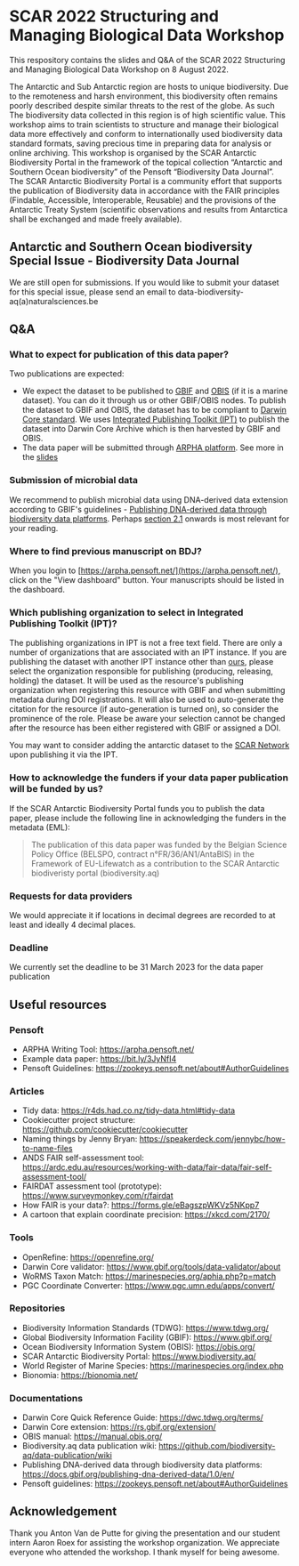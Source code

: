 # SCAR 2022 Structuring and Managing Biological Data Workshop

This respository contains the slides and Q&A of the SCAR 2022 Structuring and Managing Biological Data Workshop on 8 August 2022. 

The Antarctic and Sub Antarctic region are hosts to unique biodiversity. Due to the remoteness and harsh environment, this biodiversity often remains poorly described despite similar threats to the rest of the globe. As such The biodiversity data collected in this region is of high scientific value.
This workshop aims to train scientists to structure and manage their biological data more effectively and conform to internationally used biodiversity data standard formats, saving precious time in preparing data for analysis or online archiving.
This workshop is organised by the SCAR Antarctic Biodiversity Portal in the framework of the topical collection “Antarctic and Southern Ocean biodiversity” of the Pensoft “Biodiversity Data Journal”.
The SCAR Antarctic Biodiversity Portal is a community effort that supports the publication of Biodiversity data in accordance with the FAIR principles (Findable, Accessible, Interoperable, Reusable) and the provisions of the Antarctic Treaty System (scientific observations and results from Antarctica shall be exchanged and made freely available).

## Antarctic and Southern Ocean biodiversity Special Issue - Biodiversity Data Journal

We are still open for submissions. If you would like to submit your dataset for this special issue, please send an email to data-biodiversity-aq(a)naturalsciences.be

## Q&A

### What to expect for publication of this data paper?

Two publications are expected:

- We expect the dataset to be published to [GBIF](https://www.gbif.org/) and [OBIS](https://obis.org/) (if it is a marine dataset). You can do it through us or other GBIF/OBIS nodes. To publish the dataset to GBIF and OBIS, the dataset has to be compliant to [Darwin Core standard](https://dwc.tdwg.org/terms/). We uses [Integrated Publishing Toolkit (IPT)](https://ipt.biodiversity.aq/) to publish the dataset into Darwin Core Archive which is then harvested by GBIF and OBIS.
- The data paper will be submitted through [ARPHA platform](https://arpha.pensoft.net/). See more in the [slides](https://raw.githubusercontent.com/biodiversity-aq/SCAR2022_structuring-and-managing-biological-data-workshop/main/slides/2022-08-08_SCAR-data-workshop.pdf)

### Submission of microbial data

We recommend to publish microbial data using DNA-derived data extension according to GBIF's guidelines - [Publishing DNA-derived data through biodiversity data platforms](https://docs.gbif.org/publishing-dna-derived-data/1.0/en/). Perhaps [section 2.1](https://docs.gbif.org/publishing-dna-derived-data/1.0/en/#categorization-of-your-data) onwards is most relevant for your reading.

### Where to find previous manuscript on BDJ?

When you login to [https://arpha.pensoft.net/](https://arpha.pensoft.net/), click on the "View dashboard" button. Your manuscripts should be listed in the dashboard.

### Which publishing organization to select in Integrated Publishing Toolkit (IPT)? 

The publishing organizations in IPT is not a free text field. There are only a number of organizations that are associated with an IPT instance. If you are publishing the dataset with another IPT instance other than [ours](https://ipt.biodiversity.aq), please select the organization responsible for publishing (producing, releasing, holding) the dataset. It will be used as the resource's publishing organization when registering this resource with GBIF and when submitting metadata during DOI registrations. It will also be used to auto-generate the citation for the resource (if auto-generation is turned on), so consider the prominence of the role. Please be aware your selection cannot be changed after the resource has been either registered with GBIF or assigned a DOI. 

You may want to consider adding the antarctic dataset to the [SCAR Network](https://www.gbif.org/network/8534dd20-c368-4a1f-bdaf-e6b390710f89) upon publishing it via the IPT. 

### How to acknowledge the funders if your data paper publication will be funded by us?

If the SCAR Antarctic Biodiversity Portal funds you to publish the data paper, please include the following line in acknowledging the funders in the metadata (EML):

> The publication of this data paper was funded by the Belgian Science Policy Office (BELSPO, contract n°FR/36/AN1/AntaBIS) in the Framework of EU-Lifewatch as a contribution to the SCAR Antarctic biodiveristy portal (biodiversity.aq)

### Requests for data providers

We would appreciate it if locations in decimal degrees are recorded to at least and ideally 4 decimal places.

### Deadline

We currently set the deadline to be 31 March 2023 for the data paper publication 



## Useful resources

### Pensoft

- ARPHA Writing Tool: https://arpha.pensoft.net/
- Example data paper: https://bit.ly/3JyNfI4
- Pensoft Guidelines: https://zookeys.pensoft.net/about#AuthorGuidelines

### Articles 

- Tidy data: https://r4ds.had.co.nz/tidy-data.html#tidy-data
- Cookiecutter project structure: https://github.com/cookiecutter/cookiecutter
- Naming things by Jenny Bryan: https://speakerdeck.com/jennybc/how-to-name-files
- ANDS FAIR self-assessment tool:	https://ardc.edu.au/resources/working-with-data/fair-data/fair-self-assessment-tool/
- FAIRDAT assessment tool (prototype): https://www.surveymonkey.com/r/fairdat 
- How FAIR is your data?:	https://forms.gle/eBagszpWKVz5NKpp7
- A cartoon that explain coordinate precision: https://xkcd.com/2170/

### Tools

- OpenRefine: https://openrefine.org/
- Darwin Core validator: https://www.gbif.org/tools/data-validator/about
- WoRMS Taxon Match: https://marinespecies.org/aphia.php?p=match
- PGC Coordinate Converter: https://www.pgc.umn.edu/apps/convert/

### Repositories

- Biodiversity Information Standards (TDWG): https://www.tdwg.org/ 
- Global Biodiversity Information Facility (GBIF): https://www.gbif.org/ 
- Ocean Biodiversity Information System (OBIS): https://obis.org/ 
- SCAR Antarctic Biodiversity Portal: https://www.biodiversity.aq/
- World Register of Marine Species: https://marinespecies.org/index.php 
- Bionomia: https://bionomia.net/

### Documentations

- Darwin Core Quick Reference Guide: https://dwc.tdwg.org/terms/
- Darwin Core extension: https://rs.gbif.org/extension/ 
- OBIS manual: https://manual.obis.org/
- Biodiversity.aq data publication wiki: https://github.com/biodiversity-aq/data-publication/wiki
- Publishing DNA-derived data through biodiversity data platforms: https://docs.gbif.org/publishing-dna-derived-data/1.0/en/
- Pensoft guidelines: https://zookeys.pensoft.net/about#AuthorGuidelines

## Acknowledgement

Thank you Anton Van de Putte for giving the presentation and our student intern Aaron Roex for assisting the workshop organization. We appreciate everyone who attended the workshop. I thank myself for being awesome.


